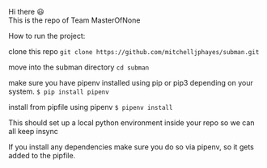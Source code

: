 Hi there :smiley: <br>
This is the repo of Team MasterOfNone

How to run the project:

clone this repo
`git clone https://github.com/mitchelljphayes/subman.git`

move into the subman directory
`cd subman`

make sure you have pipenv installed using pip or pip3 depending on your system.
`$ pip install pipenv`

install from pipfile using pipenv
`$ pipenv install`

This should set up a local python environment inside your repo so we can all keep insync

If you install any dependencies make sure you do so via pipenv, so it gets added to the pipfile.


